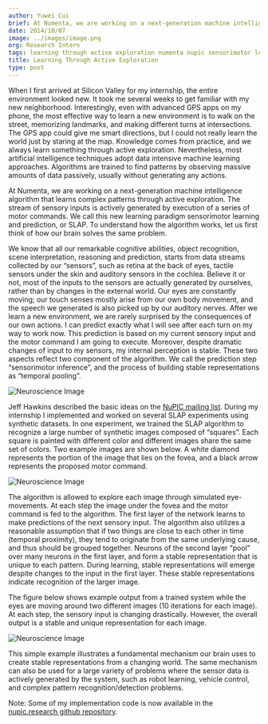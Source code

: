 ```yaml
---
author: Yuwei Cui
brief: At Numenta, we are working on a next-generation machine intelligence algorithm that learns complex patterns through active exploration. The stream of sensory inputs is actively generated by execution of a series of motor commands. We call
date: 2014/10/07
image: ../images/image.png
org: Research Intern
tags: learning through active exploration numenta nupic sensorimotor learning prediciton
title: Learning Through Active Exploration
type: post
---
```


When I first arrived at Silicon Valley for my internship, the entire environment
looked new. It took me several weeks to get familiar with my new neighborhood.
Interestingly, even with advanced GPS apps on my phone, the most effective way
to learn a new environment is to walk on the street, memorizing landmarks, and
making different turns at intersections. The GPS app could give me smart
directions, but I could not really learn the world just by staring at the map.
Knowledge comes from practice, and we always learn something through active
exploration. Nevertheless, most artificial intelligence techniques adopt data
intensive machine learning approaches. Algorithms are trained to find patterns
by observing massive amounts of data passively, usually without generating any
actions.

At Numenta, we are working on a next-generation machine intelligence algorithm
that learns complex patterns through active exploration. The stream of sensory
inputs is actively generated by execution of a series of motor commands. We call
this new learning paradigm sensorimotor learning and prediction, or SLAP. To
understand how the algorithm works, let us first think of how our brain solves
the same problem.

We know that all our remarkable cognitive abilities, object recognition, scene
interpretation, reasoning and prediction, starts from data streams collected by
our “sensors”, such as retina at the back of eyes, tactile sensors under the
skin and auditory sensors in the cochlea. Believe it or not, most of the inputs
to the sensors are actually generated by ourselves, rather than by changes in
the external world. Our eyes are constantly moving; our touch senses mostly
arise from our own body movement, and the speech we generated is also picked up
by our auditory nerves. After we learn a new environment, we are rarely
surprised by the consequences of our own actions. I can predict exactly what I
will see after each turn on my way to work now. This prediction is based on my
current sensory input and the motor command I am going to execute. Moreover,
despite dramatic changes of input to my sensors, my internal perception is
stable. These two aspects reflect two component of the algorithm. We call the
prediction step “sensorimotor inference”, and the process of building stable
representations as “temporal pooling”.

![Neuroscience Image](../images/1.png)

Jeff Hawkins described the basic ideas on the
[NuPIC mailing list](http://numenta.org/lists/). During my internship I
implemented and worked on several SLAP experiments using synthetic
datasets. In one experiment, we trained the SLAP algorithm to recognize a large
number of synthetic images composed of “squares”. Each square is painted with
different color and different images share the same set of colors. Two example
images are shown below. A white diamond represents the portion of the image that
lies on the fovea, and a black arrow represents the proposed motor command.

![Neuroscience Image](../images/2.png)

The algorithm is allowed to explore each image through simulated eye-movements.
At each step the image under the fovea and the motor command is fed to the
algorithm. The first layer of the network learns to make predictions of the next
sensory input. The algorithm also utilizes a reasonable assumption that if two
things are close to each other in time (temporal proximity), they tend to
originate from the same underlying cause, and thus should be grouped together.
Neurons of the second layer “pool” over many neurons in the first layer, and
form a stable representation that is unique to each pattern. During learning,
stable representations will emerge despite changes to the input in the first
layer. These stable representations indicate recognition of the larger image.

The figure below shows example output from a trained system while the eyes are
moving around two different images (10 iterations for each image). At each step,
the sensory input is changing drastically. However, the overall output is a
stable and unique representation for each image.

![Neuroscience Image](../images/3.png)

This simple example illustrates a fundamental mechanism our brain uses to create
stable representations from a changing world. The same mechanism can also be
used for a large variety of problems where the sensor data is actively generated
by the system, such as robot learning, vehicle control, and complex pattern
recognition/detection problems.

Note: Some of my implementation code is now available in the
[nupic.research github repository](https://github.com/numenta/nupic.research).
